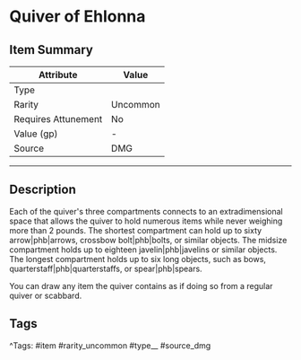 # Quiver of Ehlonna

## Item Summary

| Attribute            | Value                        |
|----------------------|------------------------------|
| Type                 |   |
| Rarity               | Uncommon             |
| Requires Attunement  | No                |
| Value (gp)           | -    |
| Source               | DMG |

---

## Description

Each of the quiver's three compartments connects to an extradimensional space that allows the quiver to hold numerous items while never weighing more than 2 pounds. The shortest compartment can hold up to sixty arrow|phb|arrows, crossbow bolt|phb|bolts, or similar objects. The midsize compartment holds up to eighteen javelin|phb|javelins or similar objects. The longest compartment holds up to six long objects, such as bows, quarterstaff|phb|quarterstaffs, or spear|phb|spears.

You can draw any item the quiver contains as if doing so from a regular quiver or scabbard.

## Tags

^Tags: #item #rarity_uncommon #type__ #source_dmg